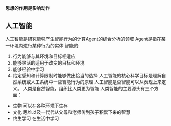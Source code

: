 **思想的作用是影响动作**
## 人工智能
人工智能是研究能够产生智能行为的计算Agent的综合分析的领域
Agent是指在某一环境内进行某种行为的实体
智能的:
1. 行为能够与其环境和目标相适应
1. 能够灵活的适用于改变的目标和环境
1. 能够经验中学习
1. 给定感知和计算限制时能够做出恰当的选择
人工智能的核心科学目标是理解自然系统或人工系统中一些智能行为的原理
人工智能是否智能可以从表现上来定义。
人类是自然智能，组织比人类更为智能
人类智能的主要源头有三个方面：
- 生物 可以在各种环境下生存
- 文化  思维以及一代代从父母和老师传到孩子积累下来的智慧
- 终生学习 在生活中学习


